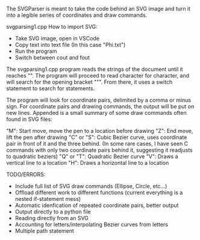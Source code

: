 The SVGParser is meant to take the code behind an SVG image and turn it into a legible series of coordinates and draw commands.

svgparsing1.cpp
How to import SVG:
- Take SVG image, open in VSCode
- Copy text into text file (In this case "Phi.txt")
- Run the program
- Switch between cout and fout

The svgparsing1.cpp program reads the strings of the document until it reaches "<path>". The program will proceed to read character for character, and will search for the opening bracket "\"". From there, it uses a switch statement to search for statements.

The program will look for coordinate pairs, delimited by a comma or minus sign. For coordinate pairs and drawing commands, the output will be put on new lines. Appended is a small summary of some draw commands often found in SVG files:

"M": Start move, move the pen to a location before drawing
"Z": End move, lift the pen after drawing
"C" or "S": Cubic Bezier curve, uses coordinate pair in front of it and the three behind. (In some rare cases, I have seen C commands with only two coordinate pairs behind it, suggesting it readjusts to quadratic beziers)
"Q" or "T": Quadratic Bezier curve
"V": Draws a vertical line to a location
"H": Draws a horizontal line to a location

TODO/ERRORS:
- Include full list of SVG draw commands (Ellipse, Circle, etc...)
- Offload different work to different functions (current everything is a nested if-statement mess)
- Automatic idenfication of repeated coordinate pairs, better output
- Output directly to a python file
- Reading directly from an SVG
- Accounting for letters/interpolating Bezier curves from letters
- Multiple path statement